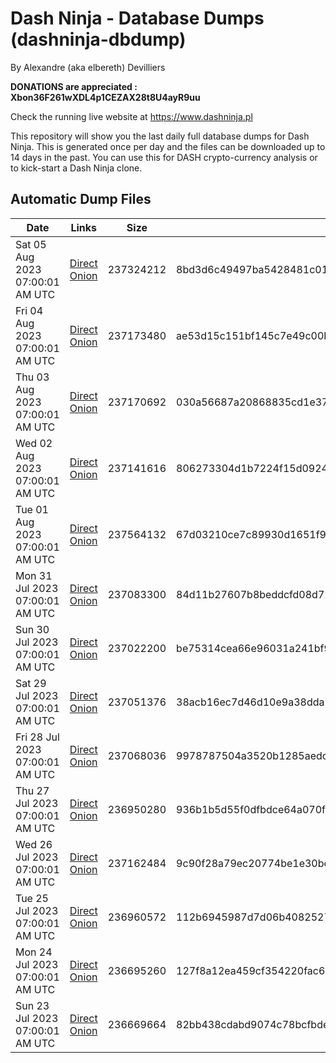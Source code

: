 # Dash Ninja - Database Dumps (dashninja-dbdump)
By Alexandre (aka elbereth) Devilliers

**DONATIONS are appreciated : Xbon36F261wXDL4p1CEZAX28t8U4ayR9uu**

Check the running live website at https://www.dashninja.pl

This repository will show you the last daily full database dumps for Dash Ninja. This is generated once per day and the files can be downloaded up to 14 days in the past.
You can use this for DASH crypto-currency analysis or to kick-start a Dash Ninja clone.


## Automatic Dump Files
| Date | Links | Size | SHA256 |
|--|--|--|--|
| Sat 05 Aug 2023 07:00:01 AM UTC | [Direct](https://oshi.at/cERc) [Onion](http://5ety7tpkim5me6eszuwcje7bmy25pbtrjtue7zkqqgziljwqy3rrikqd.onion/cERc) | 237324212 | 8bd3d6c49497ba5428481c01b11b65489db2105d73cab4ba11369090e3f1328b | 
| Fri 04 Aug 2023 07:00:01 AM UTC | [Direct](<html>) [Onion]() | 237173480 | ae53d15c151bf145c7e49c00b3bd35a3fb423ff42924486ff174d804a445eb22 | 
| Thu 03 Aug 2023 07:00:01 AM UTC | [Direct](https://oshi.at/iAfV) [Onion](http://5ety7tpkim5me6eszuwcje7bmy25pbtrjtue7zkqqgziljwqy3rrikqd.onion/iAfV) | 237170692 | 030a56687a20868835cd1e37574957f6ca7357787566aecd6e37cc74dd651845 | 
| Wed 02 Aug 2023 07:00:01 AM UTC | [Direct](https://oshi.at/eusD) [Onion](http://5ety7tpkim5me6eszuwcje7bmy25pbtrjtue7zkqqgziljwqy3rrikqd.onion/eusD) | 237141616 | 806273304d1b7224f15d09245cc59533002345d06dbeda698d849582534805b5 | 
| Tue 01 Aug 2023 07:00:01 AM UTC | [Direct](https://oshi.at/gZRV) [Onion](http://5ety7tpkim5me6eszuwcje7bmy25pbtrjtue7zkqqgziljwqy3rrikqd.onion/gZRV) | 237564132 | 67d03210ce7c89930d1651f95e64bdfefbca354900d9cfc4e8c06aadc5cd4778 | 
| Mon 31 Jul 2023 07:00:01 AM UTC | [Direct](https://oshi.at/Wqik) [Onion](http://5ety7tpkim5me6eszuwcje7bmy25pbtrjtue7zkqqgziljwqy3rrikqd.onion/Wqik) | 237083300 | 84d11b27607b8beddcfd08d725a325452ac5d342502a368a704be25c93de49ae | 
| Sun 30 Jul 2023 07:00:01 AM UTC | [Direct](https://oshi.at/EkyP) [Onion](http://5ety7tpkim5me6eszuwcje7bmy25pbtrjtue7zkqqgziljwqy3rrikqd.onion/EkyP) | 237022200 | be75314cea66e96031a241bf9e4af6bdfd3f94cffcd322cbef93e24d09d124ec | 
| Sat 29 Jul 2023 07:00:01 AM UTC | [Direct](https://oshi.at/cybE) [Onion](http://5ety7tpkim5me6eszuwcje7bmy25pbtrjtue7zkqqgziljwqy3rrikqd.onion/cybE) | 237051376 | 38acb16ec7d46d10e9a38dda1c237965ebc4bdefada66cbe0147e258bc16214c | 
| Fri 28 Jul 2023 07:00:01 AM UTC | [Direct](https://oshi.at/tWWD) [Onion](http://5ety7tpkim5me6eszuwcje7bmy25pbtrjtue7zkqqgziljwqy3rrikqd.onion/tWWD) | 237068036 | 9978787504a3520b1285aedceceed8c73da1f0a76535c68c952262367ee969bb | 
| Thu 27 Jul 2023 07:00:01 AM UTC | [Direct](https://oshi.at/jpUN) [Onion](http://5ety7tpkim5me6eszuwcje7bmy25pbtrjtue7zkqqgziljwqy3rrikqd.onion/jpUN) | 236950280 | 936b1b5d55f0dfbdce64a070fc5b389450fb8357766c726dfb1e759b12a1422c | 
| Wed 26 Jul 2023 07:00:01 AM UTC | [Direct](https://oshi.at/Doee) [Onion](http://5ety7tpkim5me6eszuwcje7bmy25pbtrjtue7zkqqgziljwqy3rrikqd.onion/Doee) | 237162484 | 9c90f28a79ec20774be1e30bec072bcfb31ac8b4c5ae4bfd8a1f110462a65688 | 
| Tue 25 Jul 2023 07:00:01 AM UTC | [Direct](https://oshi.at/vibc) [Onion](http://5ety7tpkim5me6eszuwcje7bmy25pbtrjtue7zkqqgziljwqy3rrikqd.onion/vibc) | 236960572 | 112b6945987d7d06b40825270cef69ec2211c0f78e795bb48ab74d02f1f9b587 | 
| Mon 24 Jul 2023 07:00:01 AM UTC | [Direct](https://oshi.at/iapo) [Onion](http://5ety7tpkim5me6eszuwcje7bmy25pbtrjtue7zkqqgziljwqy3rrikqd.onion/iapo) | 236695260 | 127f8a12ea459cf354220fac654d09944f2281aa628d721a007ec5ccfd5bea02 | 
| Sun 23 Jul 2023 07:00:01 AM UTC | [Direct](https://oshi.at/cTas) [Onion](http://5ety7tpkim5me6eszuwcje7bmy25pbtrjtue7zkqqgziljwqy3rrikqd.onion/cTas) | 236669664 | 82bb438cdabd9074c78bcfbde257e5f1304cb70dc0f6f981e5b84e4c45bc8d23 | 
